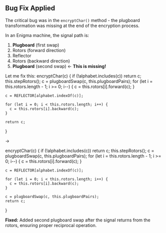 ## Bug Fix Applied
The critical bug was in the `encryptChar()` method - the plugboard transformation was missing at the end of the encryption process. 

In an Enigma machine, the signal path is:
1. **Plugboard** (first swap)
2. Rotors (forward direction) 
3. Reflector
4. Rotors (backward direction)
5. **Plugboard** (second swap) ← **This is missing!**

Let me fix this:
  encryptChar(c) {
    if (!alphabet.includes(c)) return c;
    this.stepRotors();
    c = plugboardSwap(c, this.plugboardPairs);
    for (let i = this.rotors.length - 1; i >= 0; i--) {
      c = this.rotors[i].forward(c);
    }

    c = REFLECTOR[alphabet.indexOf(c)];

    for (let i = 0; i < this.rotors.length; i++) {
      c = this.rotors[i].backward(c);
    }

    return c;
  }

->

  encryptChar(c) {
    if (!alphabet.includes(c)) return c;
    this.stepRotors();
    c = plugboardSwap(c, this.plugboardPairs);
    for (let i = this.rotors.length - 1; i >= 0; i--) {
      c = this.rotors[i].forward(c);
    }

    c = REFLECTOR[alphabet.indexOf(c)];

    for (let i = 0; i < this.rotors.length; i++) {
      c = this.rotors[i].backward(c);
    }

    c = plugboardSwap(c, this.plugboardPairs);
    return c;
  }

  
**Fixed:** Added second plugboard swap after the signal returns from the rotors, ensuring proper reciprocal operation.